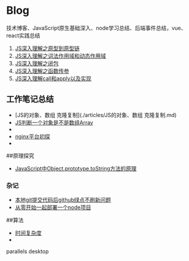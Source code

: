 # Blog
技术博客、JavaScript原生基础深入、node学习总结、后端事件总结，vue、react实践总结

<!--1. [JS深入理解之原型到原型链](articles/JS深入理解之原型到原型链.md)
2. [JS深入理解之词法作用域和动态作用域](articles/JS深入理解之词法作用域和动态作用域.md)
3. [JS深入理解之闭包](articles/JS深入理解之闭包.md)
4. [JS深入理解之函数传参](articles/JS深入理解之函数传参.md)
5. [JS深入理解call和apply以及实现](articles/JS深入理解call和apply以及实现.md)-->


1. [JS深入理解之原型到原型链](https://github.com/xieliuduo/Blog/issues/1)
2. [JS深入理解之词法作用域和动态作用域](https://github.com/xieliuduo/Blog/issues/2)
3. [JS深入理解之闭包](https://github.com/xieliuduo/Blog/issues/3)
4. [JS深入理解之函数传参](https://github.com/xieliuduo/Blog/issues/4)
5. [JS深入理解call和apply以及实现](https://github.com/xieliuduo/Blog/issues/5)

## 工作笔记总结
*  [JS的对象、数组 克隆复制](./articles/JS的对象、数组 克隆复制.md)
*  [JS判断一个对象是不是数组Array](./articles/JS判断一个对象是不是数组Array.md)
*  
*  [nginx平台初探](./articles/nginx平台初探.md)
*  


##原理探究



* [JavaScript中Object.prototype.toString方法的原理](./articles/JavaScript中Object.prototype.toString方法的原理.md)


### 杂记
* [本地git提交代码后github绿点不刷新问题](./articles/jotting/1本地git提交代码后github绿点不刷新问题.md)
* [从零开始一起部署一个node项目](./articles/jotting/从零开始一起部署一个node项目.md)

##算法
* [时间复杂度](./articles/时间复杂度.md)
* 

parallels desktop 
